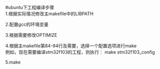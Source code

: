 #ubuntu下工程编译步骤
</br>
1.根据实际情况修改主makefile中的LIBPATH</br>

2.配置gcc的环境变量</br>

3.根据需要修改OPTIMIZE</br>

4.根据主makefile第84-94行及需要，选择一个配置选项进行make</br>
例如，现在需要编译stm32f103的工程，则执行： make stm32f103_config</br>

5.make</br>
